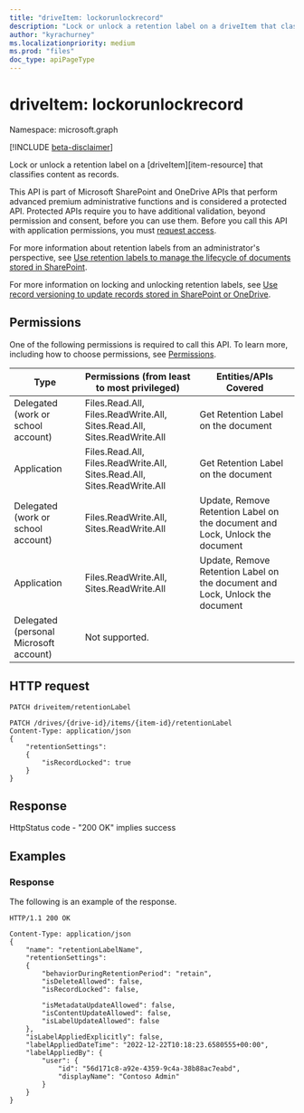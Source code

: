```yaml
---
title: "driveItem: lockorunlockrecord"
description: "Lock or unlock a retention label on a driveItem that classifies content as records."
author: "kyrachurney"
ms.localizationpriority: medium
ms.prod: "files"
doc_type: apiPageType
---
```


# driveItem: lockorunlockrecord
Namespace: microsoft.graph

[!INCLUDE [beta-disclaimer](../../includes/beta-disclaimer.md)]

Lock or unlock a retention label on a [driveItem][item-resource] that classifies content as records.

This API is part of Microsoft SharePoint and OneDrive APIs that perform advanced premium administrative functions and is considered a protected API. Protected APIs require you to have additional validation, beyond permission and consent, before you can use them. Before you call this API with application permissions, you must [request access](https://aka.ms/PreviewSPOPremiumAPI). 

For more information about retention labels from an administrator's perspective, see [Use retention labels to manage the lifecycle of documents stored in SharePoint](/microsoft-365/compliance/auto-apply-retention-labels-scenario?view=o365-worldwide).

For more information on locking and unlocking retention labels, see [Use record versioning to update records stored in SharePoint or OneDrive](/microsoft-365/compliance/record-versioning?view=o365-worldwide). 


## Permissions
One of the following permissions is required to call this API. To learn more, including how to choose permissions, see [Permissions](/graph/permissions-reference).

| Type                                   | Permissions (from least to most privileged)                              | Entities/APIs Covered                                                       |
| ---------------------------------------|-------------------------------- | --------------------------------------
| Delegated (work or school account)     | Files.Read.All, Files.ReadWrite.All, Sites.Read.All, Sites.ReadWrite.All | Get Retention Label on the document                                          |                                        |
| Application                            | Files.Read.All, Files.ReadWrite.All, Sites.Read.All, Sites.ReadWrite.All | Get Retention Label on the document                                          |                               
| Delegated (work or school account)     | Files.ReadWrite.All, Sites.ReadWrite.All                                 | Update, Remove Retention Label on the document and Lock, Unlock the document |
| Application                            | Files.ReadWrite.All, Sites.ReadWrite.All                                 | Update, Remove Retention Label on the document and Lock, Unlock the document |
| Delegated (personal Microsoft account) | Not supported.                                                           |                                                                       

## HTTP request
<!-- {
  "blockType": "ignored"
}
-->
```http
PATCH driveitem/retentionLabel

PATCH /drives/{drive-id}/items/{item-id}/retentionLabel
Content-Type: application/json
{
    "retentionSettings":
    {
        "isRecordLocked": true
    }
}
```

## Response
HttpStatus code - "200 OK" implies success

## Examples

### Response

The following is an example of the response.

<!-- { "blockType": "response" } -->
```http
HTTP/1.1 200 OK

Content-Type: application/json
{
    "name": "retentionLabelName",
    "retentionSettings":
    {
        "behaviorDuringRetentionPeriod": "retain",
        "isDeleteAllowed": false,
        "isRecordLocked": false,

        "isMetadataUpdateAllowed": false,
        "isContentUpdateAllowed": false,
        "isLabelUpdateAllowed": false
    },
    "isLabelAppliedExplicitly": false,
    "labelAppliedDateTime": "2022-12-22T10:18:23.6580555+00:00",
    "labelAppliedBy": {
        "user": {
            "id": "56d171c8-a92e-4359-9c4a-38b88ac7eabd",
            "displayName": "Contoso Admin"
        }
    }
}
```

